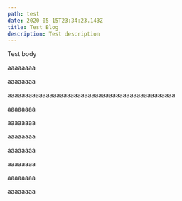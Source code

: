 ```yaml
---
path: test
date: 2020-05-15T23:34:23.143Z
title: Test Blog
description: Test description
---
```

Test body

aaaaaaaa

aaaaaaaa

aaaaaaaaaaaaaaaaaaaaaaaaaaaaaaaaaaaaaaaaaaaaaaaa

aaaaaaaa

aaaaaaaa

aaaaaaaa

aaaaaaaa

aaaaaaaa

aaaaaaaa

aaaaaaaa
